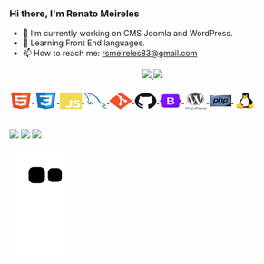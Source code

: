 ### Hi there, I'm Renato Meireles

- 🔭 I’m currently working on CMS Joomla and WordPress.
- 🌱 Learning Front End languages.
- 📫 How to reach me: rsmeireles83@gmail.com

<div align="center">
  <a href="https://github.com/rsmeireles83">
  <img height="180em" src="https://github-readme-stats.vercel.app/api?username=rsmeireles83&show_icons=true&theme=onedark&include_all_commits=true&count_private=true"/>
  <img height="140em" src="https://github-readme-stats.vercel.app/api/top-langs/?username=rsmeireles83&layout=compact&langs_count=7&theme=onedark"/>
</div>
  
<div style="display: inline_block"><br>
  
  <img align="center" alt="rsmeireles-HTML" height="30" width="40" src="https://raw.githubusercontent.com/devicons/devicon/master/icons/html5/html5-original.svg">
  <img align="center" alt="rsmeireles-CSS" height="30" width="40" src="https://raw.githubusercontent.com/devicons/devicon/master/icons/css3/css3-original.svg">
   <img align="center" alt="rsmeireles-Js" height="30" width="40" src="https://raw.githubusercontent.com/devicons/devicon/master/icons/javascript/javascript-plain.svg">
   <img align="center" alt="rsmeireles-Mysql" height="30" width="40" src="https://raw.githubusercontent.com/devicons/devicon/master/icons/mysql/mysql-original.svg">
   <img align="center" alt="rsmeireles-Git" height="30" width="40" src="https://raw.githubusercontent.com/devicons/devicon/master/icons/git/git-original.svg">
  <img align="center" alt="rsmeireles-Github" height="30" width="40" src="https://raw.githubusercontent.com/devicons/devicon/master/icons/github/github-original.svg">
  <img align="center" alt="rsmeireles-Bootstrap" height="30" width="40" src="https://raw.githubusercontent.com/devicons/devicon/master/icons/bootstrap/bootstrap-original.svg">
  <img align="center" alt="rsmeireles-Wordpress" height="30" width="40" src="https://raw.githubusercontent.com/devicons/devicon/master/icons/wordpress/wordpress-original.svg">
  <img align="center" alt="rsmeireles-Php" height="40" width="40" src="https://raw.githubusercontent.com/devicons/devicon/master/icons/php/php-original.svg">
  <img align="center" alt="rsmeireles-Linux" height="30" width="40" src="https://raw.githubusercontent.com/devicons/devicon/master/icons/linux/linux-original.svg">
  
  
<!-- <img align="right" alt="rsmeireles-pic" height="150" style="border-radius:50px;" src="https://media.discordapp.net/attachments/639956127056134178/890373478988013628/Publicacoes_Instagram_1_1.png?width=676&height=676"> -->

</div> 
 
 ##
   
<div> 
   
  <a href="https://instagram.com/rsmeireles83" target="_blank"><img src="https://img.shields.io/badge/-Instagram-%23E4405F?style=for-the-badge&logo=instagram&logoColor=white" target="_blank"></a>
 	<a href = "mailto:rsmeireles83@gmail.com"><img src="https://img.shields.io/badge/-Gmail-%23333?style=for-the-badge&logo=gmail&logoColor=white" target="_blank"></a>
  <a href="https://www.linkedin.com/in/rsmeireles" target="_blank"><img src="https://img.shields.io/badge/-LinkedIn-%230077B5?style=for-the-badge&logo=linkedin&logoColor=white" target="_blank"></a> 
 
  ![Snake animation](https://github.com/rafaballerini/rafaballerini/blob/output/github-contribution-grid-snake.svg)
 
</div>

